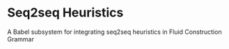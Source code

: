# Seq2seq Heuristics

A Babel subsystem for integrating seq2seq heuristics in Fluid Construction Grammar